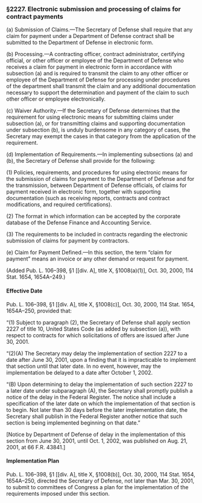 ### §2227. Electronic submission and processing of claims for contract payments ###

(a) Submission of Claims.—The Secretary of Defense shall require that any claim for payment under a Department of Defense contract shall be submitted to the Department of Defense in electronic form.

(b) Processing.—A contracting officer, contract administrator, certifying official, or other officer or employee of the Department of Defense who receives a claim for payment in electronic form in accordance with subsection (a) and is required to transmit the claim to any other officer or employee of the Department of Defense for processing under procedures of the department shall transmit the claim and any additional documentation necessary to support the determination and payment of the claim to such other officer or employee electronically.

(c) Waiver Authority.—If the Secretary of Defense determines that the requirement for using electronic means for submitting claims under subsection (a), or for transmitting claims and supporting documentation under subsection (b), is unduly burdensome in any category of cases, the Secretary may exempt the cases in that category from the application of the requirement.

(d) Implementation of Requirements.—In implementing subsections (a) and (b), the Secretary of Defense shall provide for the following:

(1) Policies, requirements, and procedures for using electronic means for the submission of claims for payment to the Department of Defense and for the transmission, between Department of Defense officials, of claims for payment received in electronic form, together with supporting documentation (such as receiving reports, contracts and contract modifications, and required certifications).

(2) The format in which information can be accepted by the corporate database of the Defense Finance and Accounting Service.

(3) The requirements to be included in contracts regarding the electronic submission of claims for payment by contractors.

(e) Claim for Payment Defined.—In this section, the term “claim for payment” means an invoice or any other demand or request for payment.

(Added Pub. L. 106–398, §1 [[div. A], title X, §1008(a)(1)], Oct. 30, 2000, 114 Stat. 1654, 1654A–249.)

#### Effective Date ####

Pub. L. 106–398, §1 [[div. A], title X, §1008(c)], Oct. 30, 2000, 114 Stat. 1654, 1654A–250, provided that:

“(1) Subject to paragraph (2), the Secretary of Defense shall apply section 2227 of title 10, United States Code (as added by subsection (a)), with respect to contracts for which solicitations of offers are issued after June 30, 2001.

“(2)(A) The Secretary may delay the implementation of section 2227 to a date after June 30, 2001, upon a finding that it is impracticable to implement that section until that later date. In no event, however, may the implementation be delayed to a date after October 1, 2002.

“(B) Upon determining to delay the implementation of such section 2227 to a later date under subparagraph (A), the Secretary shall promptly publish a notice of the delay in the Federal Register. The notice shall include a specification of the later date on which the implementation of that section is to begin. Not later than 30 days before the later implementation date, the Secretary shall publish in the Federal Register another notice that such section is being implemented beginning on that date.”

[Notice by Department of Defense of delay in the implementation of this section from June 30, 2001, until Oct. 1, 2002, was published on Aug. 21, 2001, at 66 F.R. 43841.]

#### Implementation Plan ####

Pub. L. 106–398, §1 [[div. A], title X, §1008(b)], Oct. 30, 2000, 114 Stat. 1654, 1654A–250, directed the Secretary of Defense, not later than Mar. 30, 2001, to submit to committees of Congress a plan for the implementation of the requirements imposed under this section.